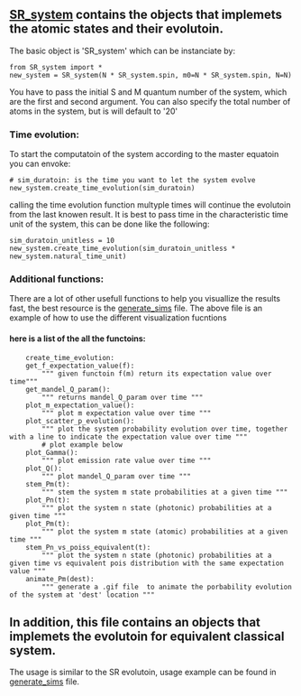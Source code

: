## [SR_system](./SR_system.py) contains the objects that implemets the atomic states and their evolutoin.
The basic object is 'SR_system' which can be instanciate by:

    from SR_system import *
    new_system = SR_system(N * SR_system.spin, m0=N * SR_system.spin, N=N)
    
You have to pass the initial S and M quantum number of the system, which are the  first and second argument.
You can also specify the total number of atoms in the system, but  is will default to '20'

### Time evolution:
To start the computatoin of the system according to the master equatoin you can envoke:

    # sim_duratoin: is the time you want to let the system evolve
    new_system.create_time_evolution(sim_duratoin)
    
calling the time evolution function multyple times will continue the evolutoin from the last knowen result.
It is best to pass time in the characteristic time unit of the system, this can be done like the following:

    sim_duratoin_unitless = 10
    new_system.create_time_evolution(sim_duratoin_unitless * new_system.natural_time_unit)
    
### Additional functions:
There are a lot of other usefull functions to help you visuallize the results fast, the best resource is the [generate_sims](./final_sims/generate.py) file.
The above file is an example of  how to use the different visualization fucntions

#### here is  a list of the all the functoins:
        create_time_evolution:
        get_f_expectation_value(f):
            """ given functoin f(m) return its expectation value over time"""
        get_mandel_Q_param():
            """ returns mandel_Q_param over time """
        plot_m_expectation_value():
            """ plot m expectation value over time """
        plot_scatter_p_evolution():
            """ plot the system probability evolution over time, together with a line to indicate the expectation value over time """
            # plot example below
        plot_Gamma():
            """ plot emission rate value over time """
        plot_Q():
            """ plot mandel_Q_param over time """
        stem_Pm(t):
            """ stem the system m state probabilities at a given time """
        plot_Pn(t):
            """ plot the system n state (photonic) probabilities at a given time """
        plot_Pm(t):
            """ plot the system m state (atomic) probabilities at a given time """
        stem_Pn_vs_poiss_equivalent(t):
            """ plot the system n state (photonic) probabilities at a given time vs equivalent pois distribution with the same expectation value """
        animate_Pm(dest):
            """ generate a .gif file  to animate the porbability evolution of the system at 'dest' location """
   

## In addition, this file contains an objects that implemets the evolutoin for equivalent classical system.
The usage is similar to the SR evolutoin, usage example can be found in [generate_sims](./final_sims/generate.py) file.
